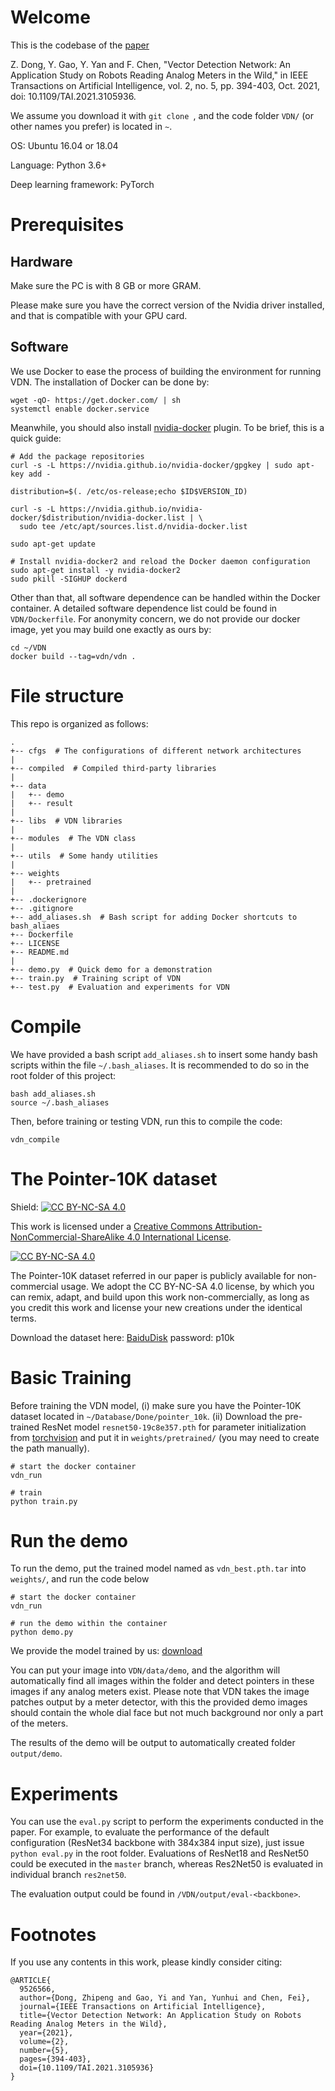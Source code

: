 # Welcome

This is the codebase of the [paper](https://ieeexplore.ieee.org/document/9526566) 

Z. Dong, Y. Gao, Y. Yan and F. Chen, "Vector Detection Network: An Application Study on Robots Reading Analog Meters in the Wild," in IEEE Transactions on Artificial Intelligence, vol. 2, no. 5, pp. 394-403, Oct. 2021, doi: 10.1109/TAI.2021.3105936.

We assume you download it with `git clone `, and the code folder `VDN/` (or other names you prefer) is located in `~`.

OS: Ubuntu 16.04 or 18.04

Language: Python 3.6+

Deep learning framework: PyTorch

# Prerequisites

## Hardware

Make sure the PC is with 8 GB or more GRAM.

Please make sure you have the correct version of the Nvidia driver installed, and that is compatible with your GPU card.

## Software

We use Docker to ease the process of building the environment for running VDN. The installation of Docker can be done by:

```
wget -qO- https://get.docker.com/ | sh
systemctl enable docker.service
```

Meanwhile, you should also install [nvidia-docker][nv] plugin. To be brief, this is a quick guide:

```
# Add the package repositories
curl -s -L https://nvidia.github.io/nvidia-docker/gpgkey | sudo apt-key add -

distribution=$(. /etc/os-release;echo $ID$VERSION_ID)

curl -s -L https://nvidia.github.io/nvidia-docker/$distribution/nvidia-docker.list | \
  sudo tee /etc/apt/sources.list.d/nvidia-docker.list

sudo apt-get update

# Install nvidia-docker2 and reload the Docker daemon configuration
sudo apt-get install -y nvidia-docker2
sudo pkill -SIGHUP dockerd
```

Other than that, all software dependence can be handled within the Docker container.
A detailed software dependence list could be found in `VDN/Dockerfile`.
For anonymity concern, we do not provide our docker image, yet you may build one exactly as ours by:

```
cd ~/VDN
docker build --tag=vdn/vdn .
```

# File structure

This repo is organized as follows:

```
.
+-- cfgs  # The configurations of different network architectures
|
+-- compiled  # Compiled third-party libraries
|
+-- data
|   +-- demo
|   +-- result
|
+-- libs  # VDN libraries
|
+-- modules  # The VDN class
|
+-- utils  # Some handy utilities
|
+-- weights
|   +-- pretrained
|
+-- .dockerignore
+-- .gitignore
+-- add_aliases.sh  # Bash script for adding Docker shortcuts to bash_aliaes
+-- Dockerfile
+-- LICENSE
+-- README.md
|
+-- demo.py  # Quick demo for a demonstration
+-- train.py  # Training script of VDN
+-- test.py  # Evaluation and experiments for VDN

```

# Compile

We have provided a bash script `add_aliases.sh`  to insert some handy bash scripts within the file `~/.bash_aliases`.
It is recommended to do so in the root folder of this project:

```
bash add_aliases.sh
source ~/.bash_aliases
```

Then, before training or testing VDN, run this to compile the code:

```
vdn_compile
```

# The Pointer-10K dataset

Shield: [![CC BY-NC-SA 4.0][cc-by-nc-sa-shield]][cc-by-nc-sa]

This work is licensed under a
[Creative Commons Attribution-NonCommercial-ShareAlike 4.0 International License][cc-by-nc-sa].

[![CC BY-NC-SA 4.0][cc-by-nc-sa-image]][cc-by-nc-sa]

[cc-by-nc-sa]: http://creativecommons.org/licenses/by-nc-sa/4.0/
[cc-by-nc-sa-image]: https://licensebuttons.net/l/by-nc-sa/4.0/88x31.png
[cc-by-nc-sa-shield]: https://img.shields.io/badge/License-CC%20BY--NC--SA%204.0-lightgrey.svg


The Pointer-10K dataset referred in our paper is publicly available for non-commercial usage. 
We adopt the CC BY-NC-SA 4.0 license, by which you can remix, adapt, and build upon this work non-commercially, 
as long as you credit this work and license your new creations under the identical terms.

Download the dataset here: [BaiduDisk](https://pan.baidu.com/s/1R1iZAqKJ2V656EW0RSM3Mg) password: p10k


# Basic Training

Before training the VDN model, (i) make sure you have the Pointer-10K dataset located in `~/Database/Done/pointer_10k`.
(ii) Download the pre-trained ResNet model `resnet50-19c8e357.pth` for parameter initialization from 
[torchvision](https://github.com/pytorch/vision/blob/master/torchvision/models/resnet.py)
and put it in `weights/pretrained/` (you may need to create the path manually). 

```
# start the docker container
vdn_run

# train 
python train.py
```

# Run the demo

To run the demo, put the trained model named as `vdn_best.pth.tar` into `weights/`, and
run the code below

```
# start the docker container
vdn_run

# run the demo within the container
python demo.py
```

We provide the model trained by us: [download]()

You can put your image into `VDN/data/demo`, and the algorithm will automatically find all images within the folder
and detect pointers in these images if any analog meters exist. Please note that VDN takes the image patches output
by a meter detector, with this the provided demo images should contain the whole dial face but not much background 
nor only a part of the meters.
 
The results of the demo will be output to automatically created folder `output/demo`.

# Experiments

You can use the `eval.py` script to perform the experiments conducted in the paper.
For example, to evaluate the performance of the default configuration (ResNet34 backbone
with 384x384 input size), just issue `python eval.py` in the root folder. Evaluations 
of ResNet18 and ResNet50 could be executed in the `master` branch,
whereas Res2Net50 is evaluated in individual branch `res2net50`.

The evaluation output could be found in `/VDN/output/eval-<backbone>`.

# Footnotes

If you use any contents in this work, please kindly consider citing:

```
@ARTICLE{
  9526566,  
  author={Dong, Zhipeng and Gao, Yi and Yan, Yunhui and Chen, Fei},  
  journal={IEEE Transactions on Artificial Intelligence},   
  title={Vector Detection Network: An Application Study on Robots Reading Analog Meters in the Wild},   
  year={2021},  
  volume={2},  
  number={5},  
  pages={394-403},  
  doi={10.1109/TAI.2021.3105936}
}
```

   [nv]: <https://github.com/NVIDIA/nvidia-docker>
